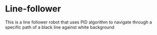 # Line-follower
This is a line follower robot that uses PID algorithm to navigate through a specific path of a black line against white background
